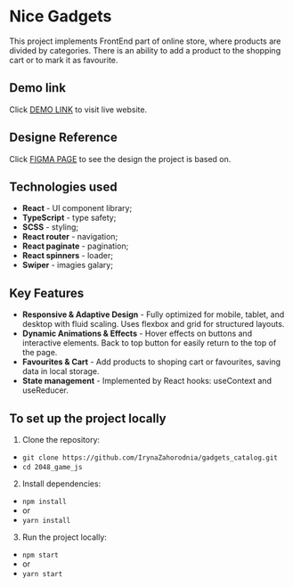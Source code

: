# Nice Gadgets
This project implements FrontEnd part of online store, where products are divided by categories. There is an ability to add a product to the shopping cart or to mark it as favourite.

## Demo link
Click [DEMO LINK](https://irynazahorodnia.github.io/gadgets_catalog/) to visit live website.

## Designe Reference
Click [FIGMA PAGE](https://www.figma.com/design/xMK2Dy0mfBbJJSNctmOuLW/Phone-catalog--V2--Rounded-Style-1?node-id=0-1&p=f&t=PYk3CeWMKrp0wnXK-0) to see the design the project is based on.

## Technologies used
+ **React** - UI component library;
+ **TypeScript** - type safety;
+ **SCSS** - styling;
+ **React router** - navigation;
+ **React paginate** - pagination;
+ **React spinners** - loader;
+ **Swiper** - imagies galary;

## Key Features
+ **Responsive & Adaptive Design** - Fully optimized for mobile, tablet, and desktop with fluid scaling. Uses flexbox and grid for structured layouts.
+ **Dynamic Animations & Effects** - Hover effects on buttons and interactive elements. Back to top button for easily return to the top of the page.
+ **Favourites & Cart** - Add products to shoping cart or favourites, saving data in local storage.
+ **State management** - Implemented by React hooks: useContext and useReducer.

## To set up the project locally
1. Clone the repository:
- ```git clone https://github.com/IrynaZahorodnia/gadgets_catalog.git```
- ```cd 2048_game_js```
2. Install dependencies:
- ```npm install```
- or
- ```yarn install```
3. Run the project locally:
- ```npm start```
- or
- ```yarn start```
